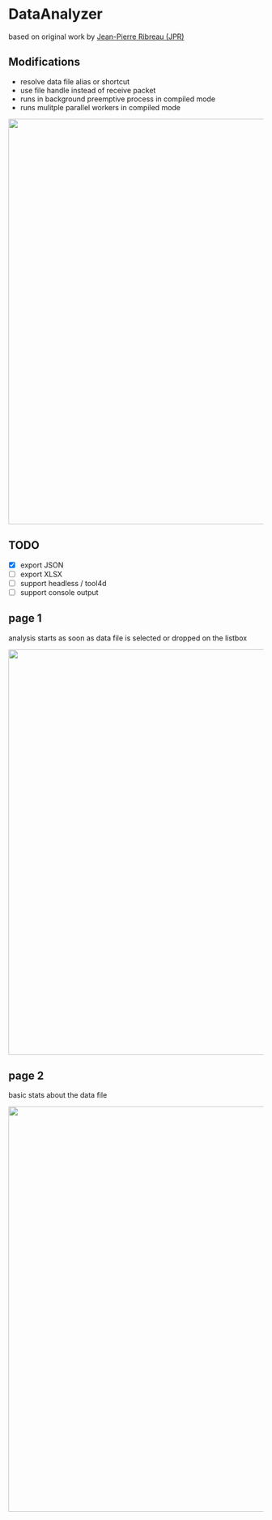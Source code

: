 # DataAnalyzer

based on original work by [Jean-Pierre Ribreau (JPR)](https://kb.4d.com/assetid=77253)

## Modifications

* resolve data file alias or shortcut
* use file handle instead of receive packet
* runs in background preemptive process in compiled mode
* runs mulitple parallel workers in compiled mode

<img src="https://github.com/user-attachments/assets/6b22c84e-9aa5-4bed-9552-ad47b84b625a" width=800 height=auto />

## TODO 

- [x] export JSON
- [ ] export XLSX
- [ ] support headless / tool4d
- [ ] support console output

## page 1

analysis starts as soon as data file is selected or dropped on the listbox

<img src="https://github.com/user-attachments/assets/f5fd0a5d-9b03-4005-b239-043f35c2993b" width=800 height=auto />

## page 2

basic stats about the data file

<img src="https://github.com/user-attachments/assets/624ed5ab-4b49-4000-9f27-8019f6ac2fc6" width=800 height=auto />

